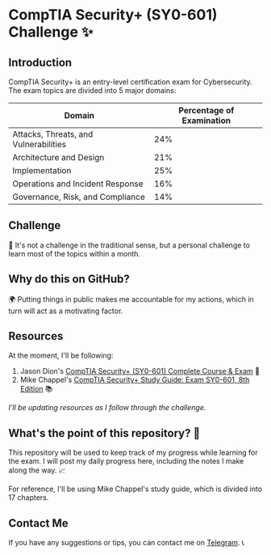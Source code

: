 # CompTIA Security+ (SY0-601) Challenge ✨

## Introduction
CompTIA Security+ is an entry-level certification exam for Cybersecurity. The exam topics are divided into 5 major domains:

| Domain                               | Percentage of Examination |
| ------------------------------------ | ------------------------- |
| Attacks, Threats, and Vulnerabilities | 24%                       |
| Architecture and Design              | 21%                       |
| Implementation                       | 25%                       |
| Operations and Incident Response     | 16%                       |
| Governance, Risk, and Compliance     | 14%                       |

## Challenge
🚀 It's not a challenge in the traditional sense, but a personal challenge to learn most of the topics within a month.

## Why do this on GitHub?
🌍 Putting things in public makes me accountable for my actions, which in turn will act as a motivating factor.

## Resources
At the moment, I'll be following:

1. Jason Dion's [CompTIA Security+ (SY0-601) Complete Course & Exam](https://www.udemy.com/course/securityplus/) 🎥
2. Mike Chappel's [CompTIA Security+ Study Guide: Exam SY0-601, 8th Edition](https://www.wiley.com/en-br/CompTIA+Security++Study+Guide:+Exam+SY0+601,+8th+Edition-p-9781119736257) 📚

_I'll be updating resources as I follow through the challenge._

## What's the point of this repository? 📝
This repository will be used to keep track of my progress while learning for the exam. I will post my daily progress here, including the notes I make along the way. 📈

For reference, I'll be using Mike Chappel's study guide, which is divided into 17 chapters.

## Contact Me
If you have any suggestions or tips, you can contact me on [Telegram](https://urmum.t.me). 📞
